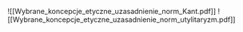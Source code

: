 ![[Wybrane_koncepcje_etyczne_uzasadnienie_norm_Kant.pdf]]
![[Wybrane_koncepcje_etyczne_uzasadnienie_norm_utylitaryzm.pdf]]